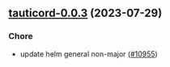 

## [tauticord-0.0.3](https://github.com/truecharts/charts/compare/tauticord-0.0.2...tauticord-0.0.3) (2023-07-29)

### Chore

- update helm general non-major ([#10955](https://github.com/truecharts/charts/issues/10955))
  
  